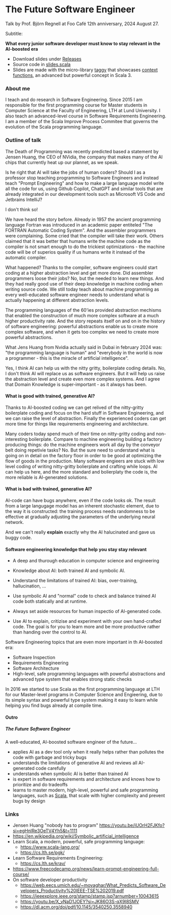 # The Future Software Engineer

Talk by Prof. Björn Regnell at Foo Café 12th anniversary, 2024 August 27.

Subtitle:

**What every junior software developer must know to stay relevant in the AI-boosted era**


* Download slides under [Releases](https://github.com/bjornregnell/the-future-software-engineer/releases)
* Source code in [slides.scala](https://github.com/bjornregnell/the-future-software-engineer/blob/main/slides.scala)
* Slides are made with the micro-library [taggy](https://github.com/bjornregnell/taggy) that showcases [context functions](https://docs.scala-lang.org/scala3/reference/contextual/context-functions.html), an advanced but powerful concept in Scala 3.


### About me
I teach and do research in Software Engineering. Since 2015 I am responsible for the first programming course for Master students in Computer Science at the Faculty of Engineering, LTH at Lund University. I also teach an advanced-level course in Software Requirements Engineering. I am a member of the Scala Improve Process Commitee that governs the evolution of the Scala programming language.

### Outline of talk

The Death of Programming was recently predicted based a statement by Jensen Huang, the CEO of NVidia, the company that makes many of the AI chips that currently heat up our plannet, as we speak.

Is he right that AI will take the jobs of human coders? Should I as a professor stop teaching programming to Software Engineers and instead teach "Prompt Engineering" and how to make a large language model write all the code for us, using Github Copilot, ChatGPT and similar tools that are already integrated in our development tools such as Microsoft VS Code and Jetbrains IntelliJ?

I don't think so!

We have heard the story before. Already in 1957 the ancient programming language Fortran was introduced in an academic paper entiteled "The FORTRAN Automatic Coding System". And the assembler programmers were complaining. Some cried that the compiler will take their work. Others claimed that it was better that humans write the machine code as the compiler is not smart enough to do the trickiest optimizations - the machine code will be of superios quality if us humans write it instead of the automatic compiler.

What happened? Thanks to the compiler, software engineers could start coding at a higher abstraction level and get more done. Did assembler programmers loose their jobs? No, but the needed to learn new things. And they had really good use of their deep knowledge in machine coding when writing source code. We still today teach about machine programming as every well-educated software engineer needs to understand what is actually happening at different abstraction levels.

The programming languages of the 60'ies provided abstraction mechisms that enabled the construction of much more complex software at a much higher productivity rate. And the story repeats itself on and on in the history of software engineering: powerful abstractions enable us to create more complex software, and when it gets too complex we need to create more powerful abstractions.

What Jens Huang from Nvidia actually said in Dubai in february 2024 was: "the programming language is human" and "everybody in the world is now a programmer - this is the miracle of artificial intelligence".

Yes, I think AI can help us with the nitty gritty, boilerplate coding details. No, I don't think AI will replace us as software engineers. But it will help us raise the abstraction level and create even more complex systems. And I agree that Domain Knowledge is super-important - as it always has been.

#### What is good with trained, generative AI?

Thanks to AI-boosted coding we can get relived of the nitty-gritty boilerplate coding and focus on the hard stuff in Software Engineering, and we can raise the level of abstraction. Finally the experienced coders can get more time for things like requirements engineering and architecture. 

Many coders today spend much of their time on nitty-gritty coding and non-interesting boilerplate. Compare to machine engineering building a factory producing things: do the machine engineers work all day by the conveyor belt doing repetivie tasks? No. But the sure need to understand what is going on in detail on the factory floor in order to be good at optimizing the flow of goods in the production. Many software engieers are stuck with low level coding of writing nitty-gritty bolierplate and crafting while loops. AI can help us here, and the more standard and bolierplaty the code is, the more reliable is AI-generated solutions.

#### What is bad with trained, generative AI?

AI-code can have bugs anywhere, even if the code looks ok. The result from a large langugage model has an inherent stochastic element, due to the way it is constructed: the training process needs randomness to be effective at gradually adjusting the parameters of the underlying neural network. 

And we can't really **explain** exactly why the AI halucinated and gave us buggy code. 

#### Software engineering knowledge that help you stay stay relevant

* A deep and thurough education in computer science and engineering

* Knowledge about AI: both trained AI and symbolic AI.
* Understand the limitations of trained AI: bias, over-training, hallucination, ... 
* Use symbolic AI and "normal" code to check and balance trained AI code both statically and at runtime.
* Always set aside resources for human inspectio of AI-generated code.
* Use AI to explain, critizise and experiment with your own hand-crafted code. The goal is for you to learn more and be more productive rather than handing over the control to AI.

Software Engineering topics that are even more important in th AI-boosted era:
* Software Inspection
* Requirements Engineering
* Software Architecture
* High-level, safe programming languages with powerful abstractions and advanced type system that enables strong static checks

In 2016 we started to use Scala as the first programming language at LTH for our Master-level programs in Computer Science and Engieering, due to its simple syntax and powerful type system making  it easy to learn while helping you find bugs already at compile time.  

#### Outro

##### The Future Software Engineer

A well-educated, AI-boosted software engineer of the future...
* applies AI as a dev tool only when it really helps rather than pollutes the code with garbage and tricky bugs
* understands the limitations of generative AI and reviews all AI-generated code carefully
* understands when symbolic AI is better than trained AI
* is expert in software requirements and architecture and knows how to prioritize and do tradeoffs
* learns to master modern, high-level, powerful and safe programming languages, such as [Scala](https://www.scala-lang.org/), that scale with higher complexity and prevent bugs by design

### Links

* Jensen Huang "nobody has to program" https://youtu.be/iUOrH2FJKfo?si=egHnlRe3OeTV4Yh5&t=1111
* https://en.wikipedia.org/wiki/Symbolic_artificial_intelligence
* Learn Scala, a modern, powerful, safe programming language: 
  * https://www.scala-lang.org/
  * https://cs.lth.se/pgk/
* Learn Software Requirements Engineering:
  * https://cs.lth.se/krav/
* https://www.freecodecamp.org/news/learn-prompt-engineering-full-course/
* On software developer productivity
  * https://web.eecs.umich.edu/~movaghar/What_Predicts_Software_Developers_Productivity%20IEEE-TSE%202019.pdf
  * https://ieeexplore.ieee.org/stamp/stamp.jsp?arnumber=10043615
  * https://youtu.be/X_vNaD1JOEY?si=JK86O3S-qX9I8SMV
  * https://dl.acm.org/doi/pdf/10.1145/3540250.3558940
